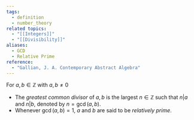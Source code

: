 ```yaml
---
tags:
  - definition
  - number_theory
related topics:
  - "[[Integers]]"
  - "[[Divisibility]]"
aliases:
  - GCD
  - Relative Prime
reference:
  - "Gallian, J. A. Contemporary Abstract Algebra"
---
```

For $a,b\in\mathbb{Z}$ with $a,b\neq 0$
- The _greatest common divisor_ of $a,b$ is the largest $n\in\mathbb{Z}$ such that $n|a$ and $n|b$, denoted by $n=\operatorname{gcd}(a,b)$.
- Whenever $\operatorname{gcd}(a,b)=1$, $a$ and $b$ are said to be _relatively prime_.
